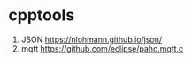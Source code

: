 # cpptools

1. JSON https://nlohmann.github.io/json/
2. mqtt https://github.com/eclipse/paho.mqtt.c
